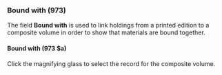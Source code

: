 ### Bound with (973)   

The field **Bound with** is used to link holdings from a printed edition to a composite volume in order to show that materials are bound together.


#### Bound with (973 $a)  

Click the magnifying glass to select the record for the composite volume.
